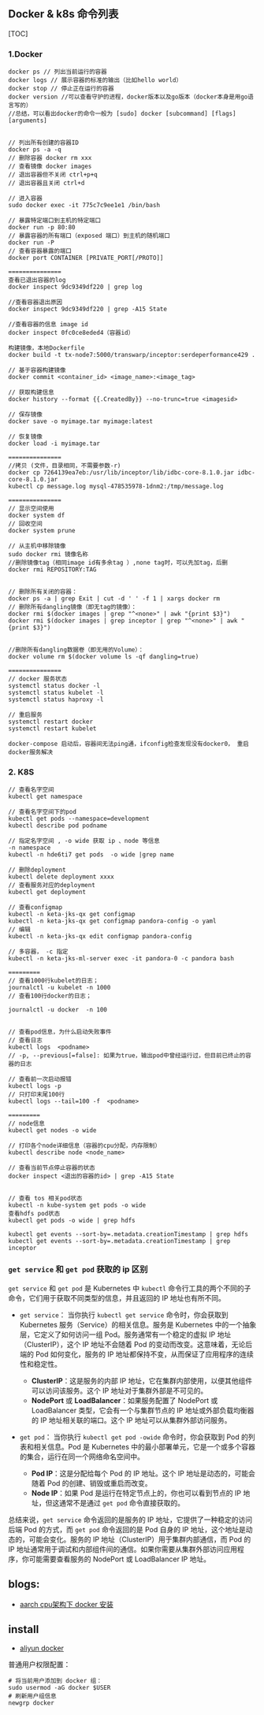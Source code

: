 ## Docker & k8s 命令列表

[TOC]

### 1.Docker

```shell
docker ps // 列出当前运行的容器 
docker logs // 展示容器的标准的输出（比如hello world） 
docker stop // 停止正在运行的容器 
docker version //可以查看守护的进程，docker版本以及go版本（docker本身是用go语言写的） 
//总结，可以看出docker的命令一般为 [sudo] docker [subcommand] [flags] [arguments] 


// 列出所有创建的容器ID 
docker ps -a -q 
// 删除容器 docker rm xxx 
// 查看镜像 docker images 
// 退出容器但不关闭 ctrl+p+q 
// 退出容器且关闭 ctrl+d

// 进入容器
sudo docker exec -it 775c7c9ee1e1 /bin/bash 

// 暴露特定端口到主机的特定端口
docker run -p 80:80
// 暴露容器的所有端口（exposed 端口）到主机的随机端口
docker run -P
// 查看容器暴露的端口
docker port CONTAINER [PRIVATE_PORT[/PROTO]]

===============
查看已退出容器的log
docker inspect 9dc9349df220 | grep log

//查看容器退出原因
docker inspect 9dc9349df220 | grep -A15 State

//查看容器的信息 image id
docker inspect 0fc0ce8eded4（容器id） 

构建镜像，本地Dockerfile
docker build -t tx-node7:5000/transwarp/inceptor:serdeperformance429 .

// 基于容器构建镜像
docker commit <container_id> <image_name>:<image_tag>

// 获取构建信息
docker history --format {{.CreatedBy}} --no-trunc=true <imagesid>

// 保存镜像
docker save -o myimage.tar myimage:latest

// 恢复镜像
docker load -i myimage.tar

===============
//拷贝 (文件，目录相同，不需要参数-r)
docker cp 7264139ea7eb:/usr/lib/inceptor/lib/idbc-core-8.1.0.jar idbc-core-8.1.0.jar
kubectl cp message.log mysql-478535978-1dnm2:/tmp/message.log

===============
// 显示空间使用
docker system df
// 回收空间
docker system prune

// 从主机中移除镜像
sudo docker rmi 镜像名称
//删除镜像tag（相同image id有多余tag ）,none tag时，可以先加tag，后删
docker rmi REPOSITORY:TAG


// 删除所有关闭的容器：
docker ps -a | grep Exit | cut -d ' ' -f 1 | xargs docker rm
// 删除所有dangling镜像（即无tag的镜像）：
docker rmi $(docker images | grep "^<none>" | awk "{print $3}")
docker rmi $(docker images | grep inceptor | grep "^<none>" | awk "{print $3}")


//删除所有dangling数据卷（即无用的Volume）：
docker volume rm $(docker volume ls -qf dangling=true)

===============
// docker 服务状态
systemctl status docker -l
systemctl status kubelet -l
systemctl status haproxy -l

// 重启服务
systemctl restart docker 
systemctl restart kubelet

docker-compose 启动后，容器间无法ping通，ifconfig检查发现没有docker0， 重启docker服务解决
```

### 2. K8S

```shell
// 查看名字空间
kubectl get namespace

// 查看名字空间下的pod
kubectl get pods --namespace=development
kubectl describe pod podname

// 指定名字空间 , -o wide 获取 ip 、node 等信息 
-n namespace
kubectl -n hde6ti7 get pods  -o wide |grep name

// 删除deployment
kubectl delete deployment xxxx
// 查看服务对应的deployment
kubectl get deployment 

// 查看configmap
kubectl -n keta-jks-qx get configmap 
kubectl -n keta-jks-qx get configmap pandora-config -o yaml
// 编辑
kubectl -n keta-jks-qx edit configmap pandora-config

// 多容器， -c 指定
kubectl -n keta-jks-ml-server exec -it pandora-0 -c pandora bash

=========
// 查看1000行kubelet的日志；
journalctl -u kubelet -n 1000
// 查看100行docker的日志；

journalctl -u docker  -n 100 


// 查看pod信息，为什么启动失败事件
// 查看日志
kubectl logs  <podname>
// -p, --previous[=false]: 如果为true，输出pod中曾经运行过，但目前已终止的容器的日志

// 查看前一次启动报错
kubectl logs -p
// 只打印末尾100行
kubectl logs --tail=100 -f  <podname>

=========
// node信息
kubectl get nodes -o wide

// 打印各个node详细信息（容器的cpu分配，内存限制）
kubectl describe node <node_name>

// 查看当前节点停止容器的状态
docker inspect <退出的容器的id> | grep -A15 State


// 查看 tos 相关pod状态
kubectl -n kube-system get pods -o wide
查看hdfs pod状态
kubectl get pods -o wide | grep hdfs

kubectl get events --sort-by=.metadata.creationTimestamp | grep hdfs
kubectl get events --sort-by=.metadata.creationTimestamp | grep inceptor
```


### `get service` 和 `get pod` 获取的 ip 区别 

`get service` 和 `get pod` 是 Kubernetes 中 `kubectl` 命令行工具的两个不同的子命令，它们用于获取不同类型的信息，并且返回的 IP 地址也有所不同。

- `get service`：
   当你执行 `kubectl get service` 命令时，你会获取到 Kubernetes 服务（Service）的相关信息。服务是 Kubernetes 中的一个抽象层，它定义了如何访问一组 Pod。服务通常有一个稳定的虚拟 IP 地址（ClusterIP），这个 IP 地址不会随着 Pod 的变动而改变。这意味着，无论后端的 Pod 如何变化，服务的 IP 地址都保持不变，从而保证了应用程序的连续性和稳定性。
   - **ClusterIP**：这是服务的内部 IP 地址，它在集群内部使用，以便其他组件可以访问该服务。这个 IP 地址对于集群外部是不可见的。
   - **NodePort** 或 **LoadBalancer**：如果服务配置了 NodePort 或 LoadBalancer 类型，它会有一个与集群节点的 IP 地址或外部负载均衡器的 IP 地址相关联的端口。这个 IP 地址可以从集群外部访问服务。

- `get pod`：
   当你执行 `kubectl get pod -owide` 命令时，你会获取到 Pod 的列表和相关信息。Pod 是 Kubernetes 中的最小部署单元，它是一个或多个容器的集合，运行在同一个网络命名空间中。
   - **Pod IP**：这是分配给每个 Pod 的 IP 地址。这个 IP 地址是动态的，可能会随着 Pod 的创建、销毁或重启而改变。
   - **Node IP**：如果 Pod 是运行在特定节点上的，你也可以看到节点的 IP 地址，但这通常不是通过 `get pod` 命令直接获取的。

总结来说，`get service` 命令返回的是服务的 IP 地址，它提供了一种稳定的访问后端 Pod 的方式，而 `get pod` 命令返回的是 Pod 自身的 IP 地址，这个地址是动态的，可能会变化。服务的 IP 地址（ClusterIP）用于集群内部通信，而 Pod 的 IP 地址通常用于调试和内部组件间的通信。如果你需要从集群外部访问应用程序，你可能需要查看服务的 NodePort 或 LoadBalancer IP 地址。



## blogs:

- [aarch cpu架构下 docker 安装](https://www.cnblogs.com/leozhanggg/p/16660866.html)

## install

- [aliyun docker](https://help.aliyun.com/zh/ecs/use-cases/install-and-use-docker#8dca4cfa3dn0e)

普通用户权限配置：
```
# 将当前用户添加到 docker 组：
sudo usermod -aG docker $USER
# 刷新用户组信息
newgrp docker

```